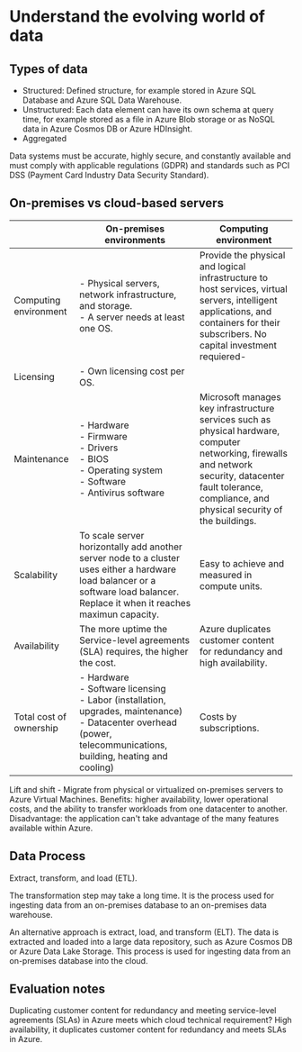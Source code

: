 # Understand the evolving world of data

## Types of data

- Structured: Defined structure, for example stored in Azure SQL Database and Azure SQL Data Warehouse.
- Unstructured: Each data element can have its own schema at query time, for example stored as a file in Azure Blob storage or as NoSQL data in Azure Cosmos DB or Azure HDInsight.
- Aggregated

Data systems must be accurate, highly secure, and constantly available and must comply with applicable regulations (GDPR) and standards such as PCI DSS (Payment Card Industry Data Security Standard).

## On-premises vs cloud-based servers

|   | On-premises environments | Computing environment |
| --|------------- | ------------- |
| Computing environment  | - Physical servers, network infrastructure, and storage. <br> - A server needs at least one OS. | Provide the physical and logical infrastructure to host services, virtual servers, intelligent applications, and containers for their subscribers. No capital investment requiered-|
| Licensing | - Own licensing cost per OS.  | |
| Maintenance | - Hardware <br> - Firmware <br> - Drivers <br> - BIOS <br> - Operating system <br> - Software <br> - Antivirus software | Microsoft manages key infrastructure services such as physical hardware, computer networking, firewalls and network security, datacenter fault tolerance, compliance, and physical security of the buildings. |
| Scalability | To scale server horizontally add another server node to a cluster uses either a hardware load balancer or a software load balancer. Replace it when it reaches maximun capacity. | Easy to achieve and measured in compute units.|
| Availability | The more uptime the Service-level agreements (SLA) requires, the higher the cost. | Azure duplicates customer content for redundancy and high availability. |
| Total cost of ownership | - Hardware <br> - Software licensing <br> - Labor (installation, upgrades, maintenance) <br> - Datacenter overhead (power, telecommunications, building, heating and cooling) | Costs by subscriptions. | 

Lift and shift - Migrate from physical or virtualized on-premises servers to Azure Virtual Machines. 
Benefits: higher availability, lower operational costs, and the ability to transfer workloads from one datacenter to another. 
Disadvantage: the application can't take advantage of the many features available within Azure.

## Data Process

Extract, transform, and load (ETL).

The transformation step may take a long time. It is the process used for ingesting data from an on-premises database to an on-premises data warehouse.

An alternative approach is extract, load, and transform (ELT). The data is extracted and loaded into a large data repository, such as Azure Cosmos DB or Azure Data Lake Storage. This process is used for ingesting data from an on-premises database into the cloud.

## Evaluation notes 

Duplicating customer content for redundancy and meeting service-level agreements (SLAs) in Azure meets which cloud technical requirement? High availability, it  duplicates customer content for redundancy and meets SLAs in Azure.




